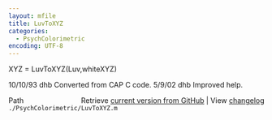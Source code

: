 ```yaml
---
layout: mfile
title: LuvToXYZ
categories:
  - PsychColorimetric
encoding: UTF-8
---
```


XYZ = LuvToXYZ\(Luv,whiteXYZ\)

10/10/93    dhb   Converted from CAP C code.
5/9/02      dhb   Improved help.


<div class="code_header" style="text-align:right;">
  <span style="float:left;">Path&nbsp;&nbsp;</span> <span class="counter">Retrieve <a href=
  "https://raw.github.com/Psychtoolbox-3/Psychtoolbox-3/beta/./PsychColorimetric/LuvToXYZ.m">current version from GitHub</a> | View <a href=
  "https://github.com/Psychtoolbox-3/Psychtoolbox-3/commits/beta/./PsychColorimetric/LuvToXYZ.m">changelog</a></span>
</div>
<div class="code">
  <code>./PsychColorimetric/LuvToXYZ.m</code>
</div>
